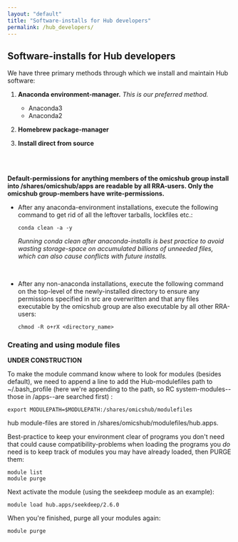 ```yaml
---
layout: "default"
title: "Software-installs for Hub developers"
permalink: /hub_developers/
---
```


<h2> Software-installs for Hub developers</h2>

We have three primary methods through which we install and maintain Hub software:

   1. **Anaconda environment-manager.** *This is our preferred method.*

      + Anaconda3
      + Anaconda2

   2. **Homebrew package-manager**

   3. **Install direct from source**

<br>
<br>

**Default-permissions for anything members of the omicshub group install into /shares/omicshub/apps are readable by all RRA-users. Only the omicshub group-members have write-permissions.**   
    
   + After any anaconda-environment installations, execute the following command to get rid of all the leftover tarballs, lockfiles etc.:
   
         conda clean -a -y
            
      *Running conda clean after anaconda-installs is best practice to avoid wasting storage-space on accumulated billions of unneeded files, which can also cause conflicts with future installs.*
         
<br>         
            
   + After any non-anaconda installations, execute the following command on the top-level of the newly-installed directory to ensure any permissions specified in src are overwritten and that any files executable by the omicshub group are also executable by all other RRA-users:
    
         chmod -R o+rX <directory_name>

### Creating and using module files ###

**UNDER CONSTRUCTION**

To make the module command know where to look for modules (besides default), we need to append a line to add the Hub-modulefiles path to ~/.bash_profile (here we're appending to the path, so RC system-modules--those in /apps--are searched first) :

    export MODULEPATH=$MODULEPATH:/shares/omicshub/modulefiles

   hub module-files are stored in /shares/omicshub/modulefiles/hub.apps.
   
 Best-practice to keep your environment clear of programs you don't need that could cause compatibility-problems when loading the programs you *do* need is to keep track of modules you may have already loaded, then PURGE them:
 
    module list
    module purge
   
   Next activate the module (using the seekdeep module as an example):

    module load hub.apps/seekdeep/2.6.0
    
   When you're finished, purge all your modules again:
   
    module purge




